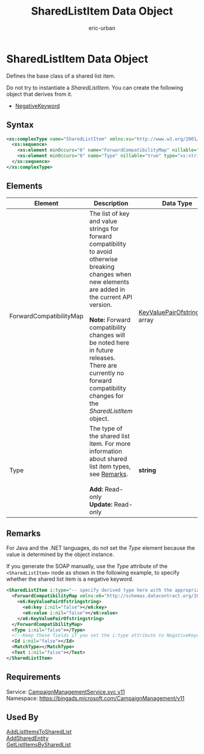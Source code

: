 ﻿---
title: SharedListItem Data Object
ms.service: bing-ads-campaign-management
ms.topic: article
author: eric-urban
ms.author: eur
---
# SharedListItem Data Object
Defines the base class of a shared list item.

Do not try to instantiate a *SharedListItem*. You can create the following object that derives from it.
-   [NegativeKeyword](../campaign-management/negativekeyword.md)

## Syntax
```xml
<xs:complexType name="SharedListItem" xmlns:xs="http://www.w3.org/2001/XMLSchema">
  <xs:sequence>
    <xs:element minOccurs="0" name="ForwardCompatibilityMap" nillable="true" type="q82:ArrayOfKeyValuePairOfstringstring" xmlns:q82="http://schemas.datacontract.org/2004/07/System.Collections.Generic" />
    <xs:element minOccurs="0" name="Type" nillable="true" type="xs:string" />
  </xs:sequence>
</xs:complexType>
```

## <a name="elements"></a>Elements

|Element|Description|Data Type|
|-----------|---------------|-------------|
|<a name="forwardcompatibilitymap"></a>ForwardCompatibilityMap|The list of key and value strings for forward compatibility to avoid otherwise breaking changes when new elements are added in the current API version.<br /><br />**Note:** Forward compatibility changes will be noted here in future releases. There are currently no forward compatibility changes for the *SharedListItem* object.|[KeyValuePairOfstringstring](keyvaluepairofstringstring.md) array|
|<a name="type"></a>Type|The type of the shared list item. For more information about shared list item types, see [Remarks](#remarks).<br /><br />**Add:** Read-only<br />**Update:** Read-only|**string**|

## <a name="remarks"></a>Remarks
For Java and the .NET languages, do not set the *Type* element because the value is determined by the object instance.

If you generate the SOAP manually, use the *Type* attribute of the `<SharedListItem>` node as shown in the following example, to specify whether the shared list item is a negative keyword.

```xml
<SharedListItem i:type="-- specify derived type here with the appropriate prefix --">
  <ForwardCompatibilityMap xmlns:e6="http://schemas.datacontract.org/2004/07/System.Collections.Generic" i:nil="false">
    <e6:KeyValuePairOfstringstring>
      <e6:key i:nil="false"></e6:key>
      <e6:value i:nil="false"></e6:value>
    </e6:KeyValuePairOfstringstring>
  </ForwardCompatibilityMap>
  <Type i:nil="false"></Type>
  <!--Keep these fields if you set the i:type attribute to NegativeKeyword-->
  <Id i:nil="false"></Id>
  <MatchType></MatchType>
  <Text i:nil="false"></Text>
</SharedListItem>
```

## Requirements
Service: [CampaignManagementService.svc v11](https://campaign.api.bingads.microsoft.com/Api/Advertiser/CampaignManagement/v11/CampaignManagementService.svc)  
Namespace: https://bingads.microsoft.com/CampaignManagement/v11  

## Used By
[AddListItemsToSharedList](addlistitemstosharedlist.md)  
[AddSharedEntity](addsharedentity.md)  
[GetListItemsBySharedList](getlistitemsbysharedlist.md)  

